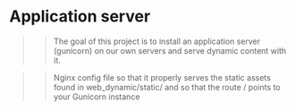 # Application server

>>The goal of this project is to install an application server (gunicorn) on our own servers and serve dynamic content with it.

>>Nginx config file  so that it properly serves the static assets found in web_dynamic/static/ and so that the route / points to your Gunicorn instance
